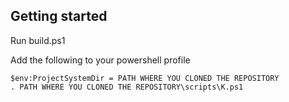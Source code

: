 ## Getting started

Run build.ps1

Add the following to your powershell profile

```
$env:ProjectSystemDir = PATH WHERE YOU CLONED THE REPOSITORY
. PATH WHERE YOU CLONED THE REPOSITORY\scripts\K.ps1
```
